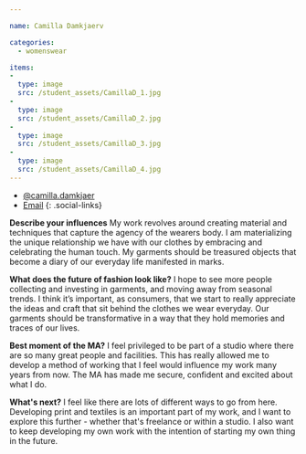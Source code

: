 ```yaml
---

name: Camilla Damkjaerv

categories:
  - womenswear

items:
-
  type: image
  src: /student_assets/CamillaD_1.jpg
-
  type: image
  src: /student_assets/CamillaD_2.jpg
-
  type: image
  src: /student_assets/CamillaD_3.jpg
-
  type: image
  src: /student_assets/CamillaD_4.jpg
---
```


* [@camilla.damkjaer](https://www.instagram.com/camilla.damkjaer/)
* [Email](mailto:camilla.damkjaer@network.rca.ac.uk)
{: .social-links}

**Describe your influences**
My work revolves around creating material and techniques that capture the agency of the wearers body. I am materializing the unique relationship we have with our clothes by embracing and celebrating the human touch. My garments should be treasured objects that become a diary of our everyday life manifested in marks.

**What does the future of fashion look like?**
I hope to see more people collecting and investing in garments, and moving away from seasonal trends. I think it’s important, as consumers, that we start to really appreciate the ideas and craft that sit behind the clothes we wear everyday. Our garments should be transformative in a way that they hold memories and traces of our lives.

**Best moment of the MA?**
I feel privileged to be part of a studio where there are so many great people and facilities. This has really allowed me to develop a method of working that I feel would influence my work many years from now. The MA has made me secure, confident and excited about what I do.

**What's next?**
I feel like there are lots of different ways to go from here. Developing print and textiles is an important part of my work, and I want to explore this further - whether that's freelance or within a studio.
I also want to keep developing my own work with the intention of starting my own thing in the future.
